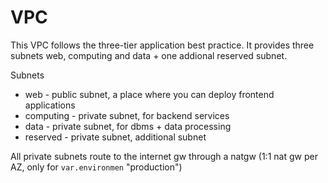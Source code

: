 # VPC

This VPC follows the three-tier application best practice.
It provides three subnets web, computing and data + one addional reserved subnet.

Subnets
* web - public subnet, a place where you can deploy frontend applications
* computing - private subnet, for backend services
* data - private subnet, for dbms + data processing
* reserved - private subnet, additional subnet

All private subnets route to the internet gw through a natgw (1:1 nat gw per AZ, only for `var.environmen` "production")
